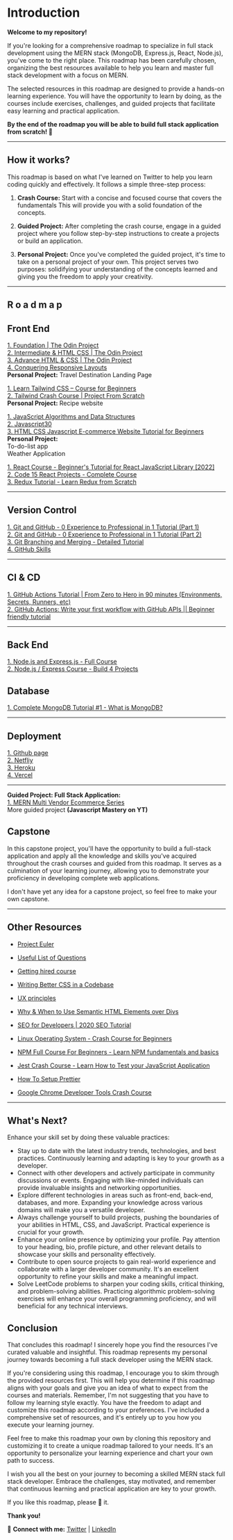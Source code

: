 # Introduction 

**Welcome to my repository!**


If you're looking for a comprehensive roadmap to specialize in full stack development using the MERN stack (MongoDB, Express.js, React, Node.js), you've come to the right place. This roadmap has been carefully chosen, organizing the best resources available to help you learn and master full stack development with a focus on MERN.

The selected resources in this roadmap are designed to provide a hands-on learning experience. You will have the opportunity to learn by doing, as the courses include exercises, challenges, and guided projects that facilitate easy learning and practical application.

 

**By the end of the roadmap you will be able to build full stack application from scratch! 🚀**



---

## How it works? 
This roadmap is based on what I've learned on Twitter to help you learn coding quickly and effectively. It follows a simple three-step process:

1. **Crash Course:** Start with a concise and focused course that covers the fundamentals This will provide you with a solid foundation of the concepts.

2. **Guided Project:** After completing the crash course, engage in a guided project where you follow step-by-step instructions to create a projects or build an application. 

3. **Personal Project:** Once you've completed the guided project, it's time to take on a personal project of your own. This project serves two purposes: solidifying your understanding of the concepts learned and giving you the freedom to apply your creativity. 


---


## R o a d m a p 
## **Front End**


[1. Foundation | The Odin Project ](https://www.theodinproject.com/paths/foundations/courses/foundations)<br>
[2. Intermediate & HTML CSS | The Odin Project ](https://www.theodinproject.com/paths/full-stack-javascript/courses/intermediate-html-and-css)<br>
[3. Advance HTML & CSS | The Odin Project ](https://www.theodinproject.com/paths/full-stack-javascript/courses/advanced-html-and-css)<br> 
[4. Conquering Responsive Layouts ](https://courses.kevinpowell.co/conquering-responsive-layouts)<br>
  **Personal Project:** 
  Travel Destination Landing Page 


 [1. Learn Tailwind CSS – Course for Beginners ](https://www.youtube.com/watch?v=ft30zcMlFao)<br>
 [2. Tailwind Crash Course | Project From Scratch ](https://www.youtube.com/watch?v=dFgzHOX84xQ&t=62s)<br>
**Personal Project:** 
 Recipe website

 [1. JavaScript Algorithms and Data Structures ](https://www.freecodecamp.org/learn/javascript-algorithms-and-data-structures/)<br>
 [2. Javascript30](https://javascript30.com/)<br>
 [3. HTML CSS Javascript E-commerce Website Tutorial for Beginners ](https://www.youtube.com/watch?v=b3Gqq_k-g24)<br>
**Personal Project:** <br>
 To-do-list app<br>
 Weather Application

 [1. React Course - Beginner's Tutorial for React JavaScript Library [2022] ](https://www.youtube.com/watch?v=bMknfKXIFA8)<br>
 [2. Code 15 React Projects - Complete Course](https://www.youtube.com/watch?v=a_7Z7C_JCyo&t=173s)<br>
 [3. Redux Tutorial - Learn Redux from Scratch ](https://www.youtube.com/watch?v=poQXNp9ItL4)<br>

---
 
## **Version Control** 
[1. Git and GitHub - 0 Experience to Professional in 1 Tutorial (Part 1) ](https://www.youtube.com/watch?v=hrTQipWp6co&list=PLEPye7A7EcQZrT3VSBb7jtxnxIfY3yyG6&index=5)<br>
[2. Git and GitHub - 0 Experience to Professional in 1 Tutorial (Part 2) ](https://www.youtube.com/watch?v=1ibmWyt8hfw&list=PLEPye7A7EcQZrT3VSBb7jtxnxIfY3yyG6&index=6)<br>
[3. Git Branching and Merging - Detailed Tutorial ](https://www.youtube.com/watch?v=Q1kHG842HoI&list=PLEPye7A7EcQZrT3VSBb7jtxnxIfY3yyG6&index=7)<br>
[4. GitHub Skills](https://skills.github.com/#first-day-on-github)

---

## **CI & CD**
[1. GitHub Actions Tutorial | From Zero to Hero in 90 minutes (Environments, Secrets, Runners, etc)
](https://www.youtube.com/watch?v=TLB5MY9BBa4)<br>
[2. GitHub Actions: Write your first workflow with GitHub APIs || Beginner friendly tutorial ](https://www.youtube.com/watch?v=-hVG9z0fCac&list=PLArH6NjfKsUhvGHrpag7SuPumMzQRhUKY)<br>

---

## **Back End** 
[1. Node.js and Express.js - Full Course ](https://www.youtube.com/watch?v=Oe421EPjeBE)<br>
[2. Node.js / Express Course - Build 4 Projects ](https://www.youtube.com/watch?v=qwfE7fSVaZM)<br>


## **Database** 
[1. Complete MongoDB Tutorial #1 - What is MongoDB? ](https://www.youtube.com/watch?v=ExcRbA7fy_A&list=PL4cUxeGkcC9h77dJ-QJlwGlZlTd4ecZOA)<br>

---

## **Deployment**
[1. Github page ](https://docs.github.com/en/pages/getting-started-with-github-pages/about-github-pages)<br>
[2. Netfliy ](https://docs.netlify.com/)<br>
[3. Heroku ](https://devcenter.heroku.com/categories/reference)<br>
[4. Vercel ](https://vercel.com/docs)<br>

---

**Guided Project: Full Stack Application:**<br>
[1. MERN Multi Vendor Ecommerce Series ](https://www.youtube.com/playlist?list=PLyah27R0n8V4Kcao94Qlt-xJ0bHxZfBjk) <br>
 More guided project  **(Javascript Mastery on YT)**   

## **Capstone**
In this capstone project, you'll have the opportunity to build a full-stack application and apply all the knowledge and skills you've acquired throughout the crash courses and guided from this roadmap. It serves as a culmination of your learning journey, allowing you to demonstrate your proficiency in developing complete web applications. 

I don't have yet any idea for a capstone project, so feel free to make your own capstone.

---



## **Other Resources**
- [Project Euler ](https://www.freecodecamp.org/learn/project-euler/)
- [Useful List of Questions ](https://bigfrontend.dev/list)
- [Getting hired course ](https://www.theodinproject.com/paths/full-stack-javascript/courses/getting-hired)<br>
- [Writing Better CSS in a Codebase ](https://chiamakaikeanyi.dev/writing-better-css-in-a-codebase/)

- [UX principles ](https://lawsofux.com/)<br>
- [Why & When to Use Semantic HTML Elements over Divs](https://www.youtube.com/watch?v=bOUhq46fd5g&t=11s)<br>
- [SEO for Developers | 2020 SEO Tutorial ](https://www.youtube.com/watch?v=JSm4aQl4w_U)<br>
- [Linux Operating System - Crash Course for Beginners](https://www.youtube.com/watch?v=ROjZy1WbCIA)<br>
- [NPM Full Course For Beginners - Learn NPM fundamentals and basics](https://www.youtube.com/watch?v=cjoTTSbOuG0)<br>
- [Jest Crash Course - Learn How to Test your JavaScript Application](https://www.youtube.com/watch?v=ajiAl5UNzBU)<br>
- [How To Setup Prettier](https://www.youtube.com/watch?v=DqfQ4DPnRqI)<br>
- [Google Chrome Developer Tools Crash Course](https://www.youtube.com/watch?v=x4q86IjJFag)
---

## **What's Next?**

Enhance your skill set by doing these valuable practices:

- Stay up to date with the latest industry trends, technologies, and best practices. Continuously learning and adapting is key to your growth as a developer.
- Connect with other developers and actively participate in community discussions or events. Engaging with like-minded individuals can provide invaluable insights and networking opportunities.
- Explore different technologies in areas such as front-end, back-end, databases, and more. Expanding your knowledge across various domains will make you a versatile developer.
- Always challenge yourself to build projects, pushing the boundaries of your abilities in HTML, CSS, and JavaScript. Practical experience is crucial for your growth.
- Enhance your online presence by optimizing your profile. Pay attention to your heading, bio, profile picture, and other relevant details to showcase your skills and personality effectively.
- Contribute to open source projects to gain real-world experience and collaborate with a larger developer community. It's an excellent opportunity to refine your skills and make a meaningful impact.
- Solve LeetCode problems to sharpen your coding skills, critical thinking, and problem-solving abilities. Practicing algorithmic problem-solving exercises will enhance your overall programming proficiency, and will beneficial for any technical interviews.





## **Conclusion**
That concludes this roadmap! I sincerely hope you find the resources I've curated valuable and insightful. This roadmap represents my personal journey towards becoming a full stack developer using the MERN stack.

If you're considering using this roadmap, I encourage you to skim through the provided resources first. This will help you determine if this roadmap aligns with your goals and give you an idea of what to expect from the courses and materials. Remember, I'm not suggesting that you have to follow my learning style exactly. You have the freedom to adapt and customize this roadmap according to your preferences. I've included a comprehensive set of resources, and it's entirely up to you how you execute your learning journey.

Feel free to make this roadmap your own by cloning this repository and customizing it to create a unique roadmap tailored to your needs. It's an opportunity to personalize your learning experience and chart your own path to success.

I wish you all the best on your journey to becoming a skilled MERN stack full stack developer. Embrace the challenges, stay motivated, and remember that continuous learning and practical application are key to your growth.


If you like this roadmap, please 🌟 it.

**Thank you!**



💫 **Connect with me:** [Twitter](https://twitter.com/jfmartinz) | [LinkedIn](https://www.linkedin.com/in/jfmartinz/)

